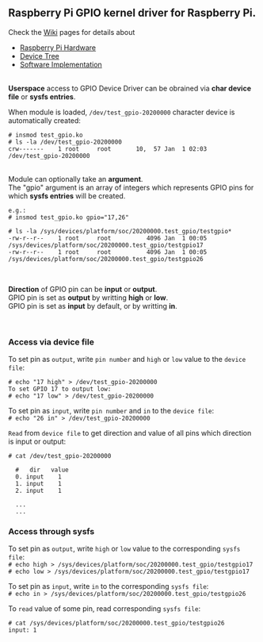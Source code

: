 ## Raspberry Pi GPIO kernel driver for Raspberry Pi.

Check the [Wiki](https://github.com/bogics/rpi_gpio_module/wiki) pages for details about  
- [Raspberry Pi Hardware](https://github.com/bogics/rpi_gpio_driver/wiki/Raspberry-Pi-Hardware)  
- [Device Tree](https://github.com/bogics/rpi_gpio_driver/wiki/Device-Tree)  
- [Software Implementation](https://github.com/bogics/rpi_gpio_driver/wiki/Software-Implementation)  

&nbsp;  
**Userspace** access to GPIO Device Driver can be obrained via **char device file** or **sysfs entries**.

When module is loaded, `/dev/test_gpio-20200000` character device is automatically created:
```
# insmod test_gpio.ko 
# ls -la /dev/test_gpio-20200000 
crw-------    1 root     root       10,  57 Jan  1 02:03 /dev/test_gpio-20200000
```
&nbsp;  
Module can optionally take an **argument**.  
The "gpio" argument is an array of integers which represents GPIO pins for which **sysfs entries** will be created.
```
e.g.:
# insmod test_gpio.ko gpio="17,26"

# ls -la /sys/devices/platform/soc/20200000.test_gpio/testgpio*
-rw-r--r--    1 root     root          4096 Jan  1 00:05 /sys/devices/platform/soc/20200000.test_gpio/testgpio17
-rw-r--r--    1 root     root          4096 Jan  1 00:05 /sys/devices/platform/soc/20200000.test_gpio/testgpio26
```

&nbsp;  

**Direction** of GPIO pin can be **input** or **output**.  
GPIO pin is set as **output** by writting **high** or **low**.  
GPIO pin is set as **input** by default, or by writting **in**.  

&nbsp;  
### Access via device file

To set pin as `output`, write `pin number` and `high` or `low` value to the `device file`:
```
# echo "17 high" > /dev/test_gpio-20200000
To set GPIO 17 to output low:
# echo "17 low" > /dev/test_gpio-20200000
```
To set pin as `input`, write `pin number` and `in` to the `device file`:  
`# echo "26 in" > /dev/test_gpio-20200000`  

`Read` from `device file` to get direction and value of all pins which direction is input or output:
```
# cat /dev/test_gpio-20200000 

  #   dir   value
  0. input    1
  1. input    1
  2. input    1

  ...
  ...
```

### Access through sysfs

To set pin as `output`, write `high` or `low` value to the corresponding `sysfs file`:  
`# echo high > /sys/devices/platform/soc/20200000.test_gpio/testgpio17`  
`# echo low > /sys/devices/platform/soc/20200000.test_gpio/testgpio17`  

To set pin as `input`, write `in` to the corresponding `sysfs file`:  
`# echo in > /sys/devices/platform/soc/20200000.test_gpio/testgpio26`  

To `read` value of some pin, read corresponding `sysfs file`:  
```
# cat /sys/devices/platform/soc/20200000.test_gpio/testgpio26
input: 1
```
